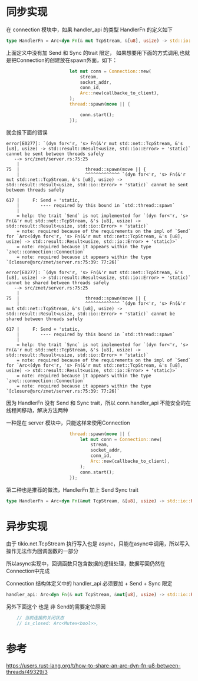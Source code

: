 
# 同步实现

在 connection 模块中，如果 handler_api 的类型 HandlerFn 的定义如下
```rust
type HandlerFn = Arc<dyn Fn(& mut TcpStream, &[u8], usize) -> std::io::Result<usize>>;
```
上面定义中没有加 Send 和 Sync 的trait 限定，
如果想要用下面的方式调用,也就是把Connection的创建放在spawn外面，如下：

```rust
                        let mut conn = Connection::new(
                            stream,
                            socket_addr,
                            conn_id,
                            Arc::new(callbacke_to_client),
                        );
                        thread::spawn(move || {

                            conn.start();
                        });

```
就会报下面的错误
```
error[E0277]: `(dyn for<'r, 's> Fn(&'r mut std::net::TcpStream, &'s [u8], usize) -> std::result::Result<usize, std::io::Error> + 'static)` cannot be sent between threads safely
   --> src/znet/server.rs:75:25
    |
75  |                         thread::spawn(move || {
    |                         ^^^^^^^^^^^^^ `(dyn for<'r, 's> Fn(&'r mut std::net::TcpStream, &'s [u8], usize) -> std::result::Result<usize, std::io::Error> + 'static)` cannot be sent between threads safely

617 |     F: Send + 'static,
    |        ---- required by this bound in `std::thread::spawn`
    |
    = help: the trait `Send` is not implemented for `(dyn for<'r, 's> Fn(&'r mut std::net::TcpStream, &'s [u8], usize) -> std::result::Result<usize, std::io::Error> + 'static)`
    = note: required because of the requirements on the impl of `Send` for `Arc<(dyn for<'r, 's> Fn(&'r mut std::net::TcpStream, &'s [u8], usize) -> std::result::Result<usize, std::io::Error> + 'static)>`
    = note: required because it appears within the type `znet::connection::Connection`
    = note: required because it appears within the type `[closure@src/znet/server.rs:75:39: 77:26]`

error[E0277]: `(dyn for<'r, 's> Fn(&'r mut std::net::TcpStream, &'s [u8], usize) -> std::result::Result<usize, std::io::Error> + 'static)` cannot be shared between threads safely
   --> src/znet/server.rs:75:25
    |
75  |                         thread::spawn(move || {
    |                         ^^^^^^^^^^^^^ `(dyn for<'r, 's> Fn(&'r mut std::net::TcpStream, &'s [u8], usize) -> std::result::Result<usize, std::io::Error> + 'static)` cannot be shared between threads safely

617 |     F: Send + 'static,
    |        ---- required by this bound in `std::thread::spawn`
    |
    = help: the trait `Sync` is not implemented for `(dyn for<'r, 's> Fn(&'r mut std::net::TcpStream, &'s [u8], usize) -> std::result::Result<usize, std::io::Error> + 'static)`
    = note: required because of the requirements on the impl of `Send` for `Arc<(dyn for<'r, 's> Fn(&'r mut std::net::TcpStream, &'s [u8], usize) -> std::result::Result<usize, std::io::Error> + 'static)>`
    = note: required because it appears within the type `znet::connection::Connection`
    = note: required because it appears within the type `[closure@src/znet/server.rs:75:39: 77:26]`
```

因为 HandlerFn 没有 Send  和 Sync trait，所以 conn.handler_api 不能安全的在线程间移动，解决方法两种

一种是在 server 模块中，只能这样来使用Connection
```rust
                        thread::spawn(move || {
                            let mut conn = Connection::new(
                                stream,
                                socket_addr,
                                conn_id,
                                Arc::new(callbacke_to_client),
                            );
                            conn.start();
                        });
```

第二种也是推荐的做法，HandlerFn 加上 Send Sync trait
```rust
type HandlerFn = Arc<dyn Fn(&mut TcpStream, &[u8], usize) -> std::io::Result<usize> + Send + Sync>;
```

# 异步实现
由于 tikio.net.TcpStream 执行写入也是 async，只能在async中调用，所以写入操作无法作为回调函数的一部分

所以async实现中，回调函数只包含数据的逻辑处理，数据写回仍然在Connection中完成



Connection 结构体定义中的 handler_api 必须要加 + Send + Sync 限定
```rust
handler_api: Arc<dyn Fn(& mut TcpStream, &mut[u8], usize) -> std::io::Result<usize> + Send + Sync>,
```

另外下面这个 也是 非 Send的需要定位原因
```rust
    // 当前连接的关闭状态
    // is_closed: Arc<Mutex<bool>>,
```

# 参考

https://users.rust-lang.org/t/how-to-share-an-arc-dyn-fn-u8-between-threads/49329/3

